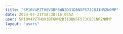 ```yaml
---
title: "SP10V4PZTHQV3BF6WN2D31DBNSF57JC8J1NR2N0MP"
date: 2024-07-21T18:38:16.055Z
user: SP10V4PZTHQV3BF6WN2D31DBNSF57JC8J1NR2N0MP
layout: "users"
---
```

    